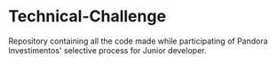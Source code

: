 # Technical-Challenge
Repository containing all the code made while participating of Pandora Investimentos' selective process for Junior developer.
